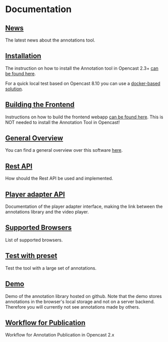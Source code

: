 # Documentation

## [News](News.md)
The latest news about the annotations tool.

## [Installation](opencast-installation.md)
The instruction on how to install the Annotation tool in Opencast 2.3+ [can be found here](opencast-installation.md).

For a quick local test based on Opencast 8.10 you can use a [docker-based solution](docker-environment.md).

## [Building the Frontend](build-frontend.md)
Instructions on how to build the frontend webapp [can be found here](build-frontend.md). This is NOT
needed to install the Annotation Tool in Opencast!

## [General Overview](overview.md)
You can find a general overview over this software [here](overview.md).

## [Rest API](Rest-API.md)
How should the Rest API be used and implemented.

## [Player adapter API](Player-adapter-API.md)
Documentation of the player adapter interface, making the link between the annotations library and the video player.

## [Supported Browsers](Supported-browsers.md)
List of supported browsers.

## [Test with preset](Test-the-tool-with-an-annotations-preset.md)
Test the tool with a large set of annotations.

## [Demo](http://entwinemedia.github.com/annotations)
Demo of the annotation library hosted on github. Note that the demo stores annotations in the browser's local storage and not on a server backend. Therefore you will currently not see annotations made by others.

## [Workflow for Publication](workflow.md)
Workflow for Annotation Publication in Opencast 2.x
